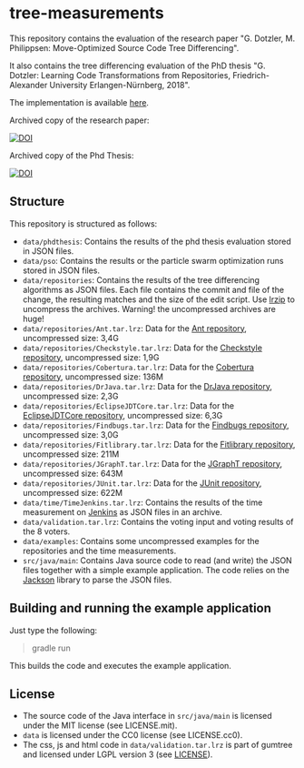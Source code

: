 # tree-measurements

This repository contains the
evaluation of the research paper "G. Dotzler, M. Philippsen: Move-Optimized Source Code Tree Differencing".

It also contains the tree differencing evaluation of the PhD thesis "G. Dotzler: Learning Code Transformations from
Repositories, Friedrich-Alexander University Erlangen-Nürnberg, 2018".

The implementation is available [here](https://github.com/FAU-Inf2/treedifferencing).

Archived copy of the research paper:

[![DOI](https://zenodo.org/badge/46181111.svg)](https://zenodo.org/badge/latestdoi/46181111)

Archived copy of the Phd Thesis:

[![DOI](https://zenodo.org/badge/1183900.svg)](https://zenodo.org/badge/latestdoi/1183900)

## Structure

This repository is structured as follows:
- `data/phdthesis`: Contains the results of the phd thesis evaluation stored in JSON files.
- `data/pso`: Contains the results or the particle swarm optimization runs stored in JSON files.
- `data/repositories`: Contains the results of the tree differencing algorithms as JSON files. Each
file contains the commit and file of the change, the resulting matches and the size of the edit script.
Use [lrzip](https://github.com/ckolivas/lrzip) to uncompress the archives.
Warning! the uncompressed archives are huge!
- `data/repositories/Ant.tar.lrz`: Data for the [Ant repository](https://git-wip-us.apache.org/repos/asf/ant.git), uncompressed size: 3,4G
- `data/repositories/Checkstyle.tar.lrz`: Data for the [Checkstyle repository](https://github.com/checkstyle/checkstyle.git), uncompressed size: 1,9G
- `data/repositories/Cobertura.tar.lrz`: Data for the [Cobertura repository](https://github.com/cobertura/cobertura.git), uncompressed size: 136M 
- `data/repositories/DrJava.tar.lrz`: Data for the [DrJava repository](http://git.code.sf.net/p/drjava/git_repo), uncompressed size: 2,3G
- `data/repositories/EclipseJDTCore.tar.lrz`: Data for the [EclipseJDTCore repository](http://git.eclipse.org/c/jdt/eclipse.jdt.core.git), uncompressed size: 6,3G 
- `data/repositories/Findbugs.tar.lrz`: Data for the [Findbugs repository](https://code.google.com/p/findbugs/), uncompressed size: 3,0G
- `data/repositories/Fitlibrary.tar.lrz`: Data for the [Fitlibrary repository](http://sourceforge.net/projects/fitlibrary/), uncompressed size: 211M
- `data/repositories/JGraphT.tar.lrz`: Data for the [JGraphT repository](https://github.com/jgrapht/jgrapht), uncompressed size: 643M
- `data/repositories/JUnit.tar.lrz`: Data for the [JUnit repository](https://github.com/junit-team/junit.git), uncompressed size: 622M
- `data/time/TimeJenkins.tar.lrz`: Contains the results of the time measurement on [Jenkins](https://github.com/jenkinsci/jenkins.git) as JSON files in an archive.
- `data/validation.tar.lrz`: Contains the voting input and voting results of the 8 voters.
- `data/examples`: Contains some uncompressed examples for the repositories and the time measurements.
- `src/java/main`: Contains Java source code to read (and write) the JSON
  files together with a simple example application. The code relies on the [Jackson](https://github.com/FasterXML/jackson) library to parse the JSON
  files.



## Building and running the example application

Just type the following:

> gradle run

This builds the code and executes the example application.

## License

- The source code of the Java interface in `src/java/main` is licensed under
  the MIT license (see LICENSE.mit).
- `data` is licensed under the CC0 license (see LICENSE.cc0).
- The css, js and html code in `data/validation.tar.lrz` is part of gumtree and licensed under LGPL version 3 (see [LICENSE](https://github.com/FAU-Inf2/gumtree/blob/develop/LICENSE)).

